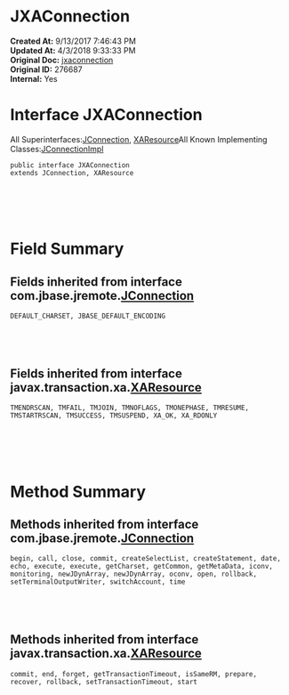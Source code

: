 # JXAConnection

**Created At:** 9/13/2017 7:46:43 PM  
**Updated At:** 4/3/2018 9:33:33 PM  
**Original Doc:** [jxaconnection](https://docs.jbase.com/39719-archive/jxaconnection)  
**Original ID:** 276687  
**Internal:** Yes  


# Interface JXAConnection
All Superinterfaces:[JConnection](./../../jremote/jconnection-%28jremote-api%29 "interface in com.jbase.jremote"), [XAResource](http://java.sun.com/j2se/1.5.0/docs/api/javax/transaction/xa/XAResource.html?is-external=true "class or interface in javax.transaction.xa")All Known Implementing Classes:[JConnectionImpl](./../../jremote/io/jconnectionimpl-%28jremote-api%29 "class in com.jbase.jremote.io")
```
public interface JXAConnection
extends JConnection, XAResource
```



#  

# Field Summary

## Fields inherited from interface com.jbase.jremote.[JConnection](./../../jremote/jconnection-%28jremote-api%29 "interface in com.jbase.jremote")

`DEFAULT_CHARSET, JBASE_DEFAULT_ENCODING`

##  

## Fields inherited from interface javax.transaction.xa.[XAResource](http://java.sun.com/j2se/1.5.0/docs/api/javax/transaction/xa/XAResource.html?is-external=true "class or interface in javax.transaction.xa")

`TMENDRSCAN, TMFAIL, TMJOIN, TMNOFLAGS, TMONEPHASE, TMRESUME, TMSTARTRSCAN, TMSUCCESS, TMSUSPEND, XA_OK, XA_RDONLY`



#  

# Method Summary

## Methods inherited from interface com.jbase.jremote.[JConnection](./../jconnection "interface in com.jbase.jremote")

`begin, call, close, commit, createSelectList, createStatement, date, echo, execute, execute, getCharset, getCommon, getMetaData, iconv, monitoring, newJDynArray, newJDynArray, oconv, open, rollback, setTerminalOutputWriter, switchAccount, time`

##  

## Methods inherited from interface javax.transaction.xa.[XAResource](http://java.sun.com/j2se/1.5.0/docs/api/javax/transaction/xa/XAResource.html?is-external=true "class or interface in javax.transaction.xa")

`commit, end, forget, getTransactionTimeout, isSameRM, prepare, recover, rollback, setTransactionTimeout, start`

